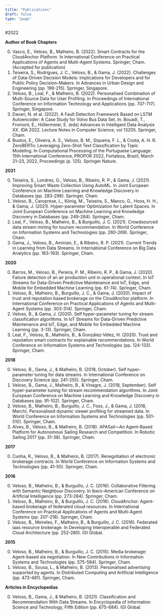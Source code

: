 ```yaml
---
title: "Publications"
draft: false
type: "page"
---
```




#2022

**Author of Book Chapters**

0. Vasco, E., Veloso, B., Malheiro, B. (2022). Smart Contracts for the CloudAnchor Platform. In International Conference on Practical Applications of Agents and Multi-Agent Systems. Springer, Cham. (Accepted for publication)
0. Teixeira, S., Rodrigues, J. C., Veloso, B., \& Gama, J. (2022). Challenges of Data-Driven Decision Models: Implications for Developers and for Public Policy Decision-Makers. In Advances in Urban Design and Engineering (pp. 199-215). Springer, Singapore.
0. Veloso, B., Leal, F., \& Malheiro, B. (2022). Personalised Combination of Multi-Source Data for User Profiling. In Proceedings of International Conference on Information Technology and Applications (pp. 707-717). Springer, Singapore.
0. Davari, N. et al. (2022). A Fault Detection Framework Based on LSTM Autoencoder: A Case Study for Volvo Bus Data Set. In: Bouadi, T., Fromont, E., Hüllermeier, E. (eds) Advances in Intelligent Data Analysis XX. IDA 2022. Lecture Notes in Computer Science, vol 13205. Springer, Cham.
0. Bustos, E., Oliveira, A. S., Veloso, B. M., Siqueira, F. L., \& Costa, A. H. R. ZeroBERTo: Leveraging Zero-Shot Text Classification by Topic Modeling. In Computational Processing of the Portuguese Language: 15th International Conference, PROPOR 2022, Fortaleza, Brazil, March 21–23, 2022, Proceedings (p. 125). Springer Nature.

**2021**

0. Teixeira, S., Londres, G., Veloso, B., Ribeiro, R. P., \& Gama, J. (2021). Improving Smart Waste Collection Using AutoML. In Joint European Conference on Machine Learning and Knowledge Discovery in Databases (pp. 283-298). Springer, Cham.
0. Veloso, B., Caroprese, L., König, M., Teixeira, S., Manco, G., Hoos, H. H., \& Gama, J. (2021). Hyper-parameter Optimization for Latent Spaces. In Joint European Conference on Machine Learning and Knowledge Discovery in Databases (pp. 249-264). Springer, Cham.
0. Leal, F., Veloso, B., Malheiro, B., \& Burguillo, J. C. (2021). Crowdsourced data stream mining for tourism recommendation. In World Conference on Information Systems and Technologies (pp. 260-269). Springer, Cham.
0. Gama, J., Veloso, B., Aminian, E., \& Ribeiro, R. P. (2021). Current Trends in Learning from Data Streams. In International Conference on Big Data Analytics (pp. 183-193). Springer, Cham.

**2020**

0. Barros, M., Veloso, B., Pereira, P. M., Ribeiro, R. P., \& Gama, J. (2020). Failure detection of an air production unit in operational context. In IoT Streams for Data-Driven Predictive Maintenance and IoT, Edge, and Mobile for Embedded Machine Learning (pp. 61-74). Springer, Cham.
0. Veloso, B., Malheiro, B., Burguillo, J. C., \& Gama, J. (2020). Impact of trust and reputation based brokerage on the CloudAnchor platform. In International Conference on Practical Applications of Agents and Multi-Agent Systems (pp. 303-314). Springer, Cham.
0. Veloso, B., \& Gama, J. (2020). Self hyper-parameter tuning for stream classification algorithms. In IoT Streams for Data-Driven Predictive Maintenance and IoT, Edge, and Mobile for Embedded Machine Learning (pp. 3-13). Springer, Cham.
0. Leal, F., Veloso, B., Malheiro, B., \& González-Vélez, H. (2020). Trust and reputation smart contracts for explainable recommendations. In World Conference on Information Systems and Technologies (pp. 124-133). Springer, Cham.

**2018**

0. Veloso, B., Gama, J., \& Malheiro, B. (2018, October). Self hyper-parameter tuning for data streams. In International Conference on Discovery Science (pp. 241-255). Springer, Cham.
0. Veloso, B., Gama, J., Malheiro, B., \& Vinagre, J. (2018, September). Self hyper-parameter tuning for stream recommendation algorithms. In Joint European Conference on Machine Learning and Knowledge Discovery in Databases (pp. 91-102). Springer, Cham.
0. Veloso, B., Malheiro, B., Burguillo, J. C., Foss, J., \& Gama, J. (2018, March). Personalised dynamic viewer profiling for streamed data. In World Conference on Information Systems and Technologies (pp. 501-510). Springer, Cham.
0. Alves, B., Veloso, B., \& Malheiro, B. (2018). APASail—An Agent-Based Platform for Autonomous Sailing Research and Competition. In Robotic Sailing 2017 (pp. 31-38). Springer, Cham.

**2017**

0. Cunha, R., Veloso, B., \& Malheiro, B. (2017). Renegotiation of electronic brokerage contracts. In World Conference on Information Systems and Technologies (pp. 41-50). Springer, Cham.

**2016**

0. Veloso, B., Malheiro, B., \& Burguillo, J. C. (2016). Collaborative Filtering with Semantic Neighbour Discovery. In Ibero-American Conference on Artificial Intelligence (pp. 273-284). Springer, Cham.
0. Veloso, B., Malheiro, B., \& Burguillo, J. C. (2016). CloudAnchor: Agent-based brokerage of federated cloud resources. In International Conference on Practical Applications of Agents and Multi-Agent Systems (pp. 207-218). Springer, Cham.
0. Veloso, B., Meireles, F., Malheiro, B., \& Burguillo, J. C. (2016). Federated iaas resource brokerage. In Developing Interoperable and Federated Cloud Architecture (pp. 252-280). IGI Global.

**2015**

0. Veloso, B., Malheiro, B., \& Burguillo, J. C. (2015). Media brokerage: Agent-based sla negotiation. In New Contributions in Information Systems and Technologies (pp. 575-584). Springer, Cham.
0. Veloso, B., Sousa, L., \& Malheiro, B. (2013). Personalised advertising supported by agents. In Distributed Computing and Artificial Intelligence (pp. 473-481). Springer, Cham.

**Articles in Encyclopedias**

0. Veloso, B., Gama, J., \& Malheiro, B. (2021). Classification and Recommendation With Data Streams. In Encyclopedia of Information Science and Technology, Fifth Edition (pp. 675-684). IGI Global.
